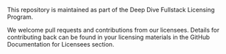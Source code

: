 This repository is maintained as part of the Deep Dive Fullstack Licensing Program.

We welcome pull requests and contributions from our licensees. Details for contributing back can be found in your licensing materials in the GitHub Documentation for Licensees section.
